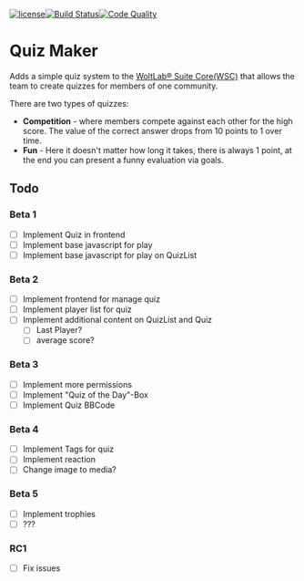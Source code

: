 [![license](https://img.shields.io/badge/license-CC--BY--SA%204.0-informational?style=flat-square)](https://creativecommons.org/licenses/by-sa/4.0/)[![Build Status](https://img.shields.io/travis/Teralios/QuizMaker.svg?style=flat-square)](https://travis-ci.org/Teralios/QuizMaker)[![Code Quality](https://img.shields.io/scrutinizer/g/Teralios/QuizMaker.svg?style=flat-square)](https://scrutinizer-ci.com/g/Teralios/QuizMaker/)
# Quiz Maker
Adds a simple quiz system to the [WoltLab® Suite Core(WSC)](https://www.woltlab.com/features/) that allows the team to create quizzes for members of one community.

There are two types of quizzes:
 * __Competition__ - where members compete against each other for the high score. The value of the correct answer drops from 10 points to 1 over time.
 * __Fun__ - Here it doesn't matter how long it takes, there is always 1 point, at the end you can present a funny evaluation via goals.

## Todo
### Beta 1
 - [ ] Implement Quiz in frontend
 - [ ] Implement base javascript for play
 - [ ] Implement base javascript for play on QuizList

### Beta 2
 - [ ] Implement frontend for manage quiz
 - [ ] Implement player list for quiz
 - [ ] Implement additional content on QuizList and Quiz
   - [ ] Last Player?
   - [ ] average score?

### Beta 3
 - [ ] Implement more permissions
 - [ ] Implement "Quiz of the Day"-Box
 - [ ] Implement Quiz BBCode

### Beta 4
 - [ ] Implement Tags for quiz
 - [ ] Implement reaction
 - [ ] Change image to media?

### Beta 5
 - [ ] Implement trophies
 - [ ] ???
 
### RC1
 - [ ] Fix issues